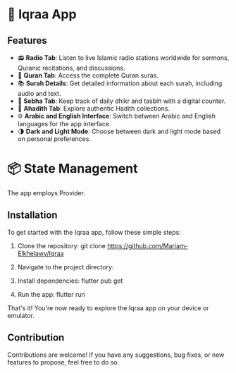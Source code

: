 # 🕌 Iqraa App

## Features


- 📻 **Radio Tab**: Listen to live Islamic radio stations worldwide for sermons, Quranic recitations, and discussions.
- 📖 **Quran Tab**: Access the complete Quran suras.
- 📚 **Surah Details**: Get detailed information about each surah, including audio and text.
- 📿 **Sebha Tab**: Keep track of daily dhikr and tasbih with a digital counter.
- 📜 **Ahadith Tab**: Explore authentic Hadith collections.
- 🌐 **Arabic and English Interface**: Switch between Arabic and English languages for the app interface.
- 🌗 **Dark and Light Mode**: Choose between dark and light mode based on personal preferences.
  
# 📦 State Management
The app employs Provider.
## Installation

To get started with the Iqraa app, follow these simple steps:

1. Clone the repository:
   git clone https://github.com/Mariam-Elkhelawy/Iqraa

2. Navigate to the project directory:

3. Install dependencies:
   flutter pub get

4. Run the app:
   flutter run

That's it! You're now ready to explore the Iqraa app on your device or emulator.

## Contribution
Contributions are welcome! If you have any suggestions, bug fixes, or new features to propose, feel free to do so.
